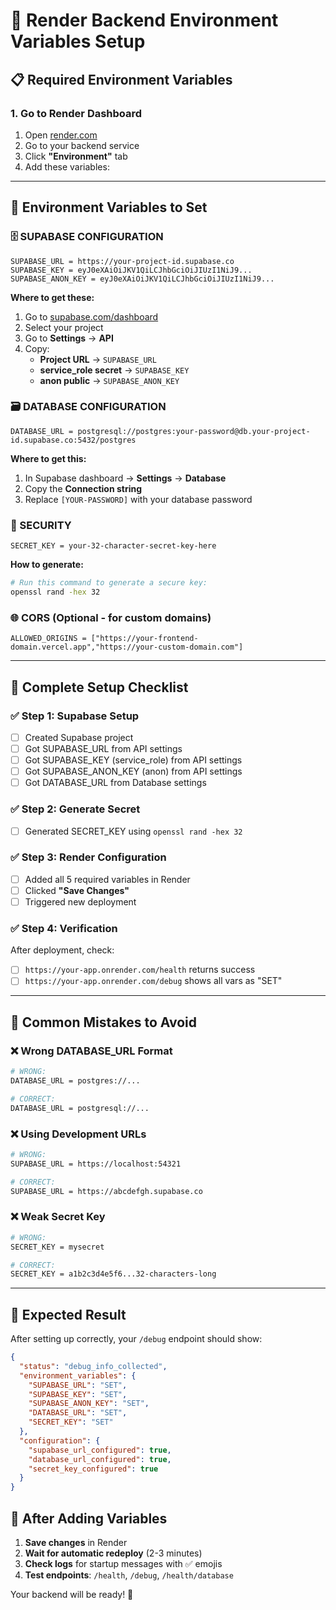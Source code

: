# 🔧 Render Backend Environment Variables Setup

## 📋 **Required Environment Variables**

### **1. Go to Render Dashboard**
1. Open [render.com](https://render.com)
2. Go to your backend service
3. Click **"Environment"** tab
4. Add these variables:

---

## 🔑 **Environment Variables to Set**

### **🗄️ SUPABASE CONFIGURATION**
```
SUPABASE_URL = https://your-project-id.supabase.co
SUPABASE_KEY = eyJ0eXAiOiJKV1QiLCJhbGciOiJIUzI1NiJ9...
SUPABASE_ANON_KEY = eyJ0eXAiOiJKV1QiLCJhbGciOiJIUzI1NiJ9...
```

**Where to get these:**
1. Go to [supabase.com/dashboard](https://supabase.com/dashboard)
2. Select your project
3. Go to **Settings** → **API**
4. Copy:
   - **Project URL** → `SUPABASE_URL`
   - **service_role secret** → `SUPABASE_KEY` 
   - **anon public** → `SUPABASE_ANON_KEY`

### **🗃️ DATABASE CONFIGURATION**
```
DATABASE_URL = postgresql://postgres:your-password@db.your-project-id.supabase.co:5432/postgres
```

**Where to get this:**
1. In Supabase dashboard → **Settings** → **Database**
2. Copy the **Connection string** 
3. Replace `[YOUR-PASSWORD]` with your database password

### **🔐 SECURITY**
```
SECRET_KEY = your-32-character-secret-key-here
```

**How to generate:**
```bash
# Run this command to generate a secure key:
openssl rand -hex 32
```

### **🌐 CORS (Optional - for custom domains)**
```
ALLOWED_ORIGINS = ["https://your-frontend-domain.vercel.app","https://your-custom-domain.com"]
```

---

## 📝 **Complete Setup Checklist**

### **✅ Step 1: Supabase Setup**
- [ ] Created Supabase project
- [ ] Got SUPABASE_URL from API settings
- [ ] Got SUPABASE_KEY (service_role) from API settings  
- [ ] Got SUPABASE_ANON_KEY (anon) from API settings
- [ ] Got DATABASE_URL from Database settings

### **✅ Step 2: Generate Secret**
- [ ] Generated SECRET_KEY using `openssl rand -hex 32`

### **✅ Step 3: Render Configuration**
- [ ] Added all 5 required variables in Render
- [ ] Clicked **"Save Changes"**
- [ ] Triggered new deployment

### **✅ Step 4: Verification**
After deployment, check:
- [ ] `https://your-app.onrender.com/health` returns success
- [ ] `https://your-app.onrender.com/debug` shows all vars as "SET"

---

## 🚨 **Common Mistakes to Avoid**

### **❌ Wrong DATABASE_URL Format**
```bash
# WRONG:
DATABASE_URL = postgres://...

# CORRECT:
DATABASE_URL = postgresql://...
```

### **❌ Using Development URLs**
```bash
# WRONG:
SUPABASE_URL = https://localhost:54321

# CORRECT:  
SUPABASE_URL = https://abcdefgh.supabase.co
```

### **❌ Weak Secret Key**
```bash
# WRONG:
SECRET_KEY = mysecret

# CORRECT:
SECRET_KEY = a1b2c3d4e5f6...32-characters-long
```

---

## 🎯 **Expected Result**

After setting up correctly, your `/debug` endpoint should show:
```json
{
  "status": "debug_info_collected",
  "environment_variables": {
    "SUPABASE_URL": "SET",
    "SUPABASE_KEY": "SET", 
    "SUPABASE_ANON_KEY": "SET",
    "DATABASE_URL": "SET",
    "SECRET_KEY": "SET"
  },
  "configuration": {
    "supabase_url_configured": true,
    "database_url_configured": true,
    "secret_key_configured": true
  }
}
```

## 🔄 **After Adding Variables**

1. **Save changes** in Render
2. **Wait for automatic redeploy** (2-3 minutes)
3. **Check logs** for startup messages with ✅ emojis
4. **Test endpoints**: `/health`, `/debug`, `/health/database`

Your backend will be ready! 🚀